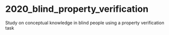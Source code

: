 # 2020_blind_property_verification
Study on conceptual knowledge in blind people using a property verification task
